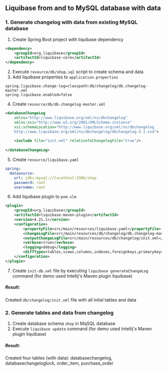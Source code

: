 ## Liquibase from and to MySQL database with data

### 1. Generate changelog with data from existing MySQL database

1. Create Spring Boot project with liquibase dependency
```xml
<dependency>
    <groupId>org.liquibase</groupId>
    <artifactId>liquibase-core</artifactId>
</dependency>
```
2. Execute `resource/db/shop.sql` script to create schema and data
3. Add liquibase properties to `application.properties`
```properties
spring.liquibase.change-log=classpath:db/changelog/db.changelog-master.xml
spring.liquibase.enabled=false
```
4. Create `resource/db/db.changelog-master.xml`
```xml
<databaseChangeLog
    xmlns="http://www.liquibase.org/xml/ns/dbchangelog"
    xmlns:xsi="http://www.w3.org/2001/XMLSchema-instance"
    xsi:schemaLocation="http://www.liquibase.org/xml/ns/dbchangelog
    http://www.liquibase.org/xml/ns/dbchangelog/dbchangelog-3.1.xsd">
    
    <include file="init.xml" relativeToChangelogFile="true"/>
    
</databaseChangeLog>
```
5. Create `resource/liquibase.yaml`
```yaml
spring:
  datasource:
    url: jdbc:mysql://localhost:3306/shop
    password: root
    username: root
```
6. Add liquibase plugin to `pom.xlm`
```xml
<plugin>
    <groupId>org.liquibase</groupId>
    <artifactId>liquibase-maven-plugin</artifactId>
    <version>4.21.1</version>
    <configuration>
        <propertyFile>src/main/resources/liquibase.yaml</propertyFile>
        <changeLogFile>src/main/resources/db/changelog/db.changelog-master.xml</changeLogFile>
        <outputChangeLogFile>src/main/resources/db/changelog/init.xml</outputChangeLogFile>
        <verbose>true</verbose>
        <logging>debug</logging>
        <diffTypes>tables,views,columns,indexes,foreignkeys,primarykeys,uniqueconstraints,data</diffTypes>
    </configuration>
</plugin>
```
7. Create `init-db.xml` file by executing 
`liquibase generateChangeLog` command
(for demo used Intellij's Maven plugin liquibase)

##### Result: 
Created `db/changelog/init.xml` file with all 
inital tables and data

### 2. Generate tables and data from changelog
1. Create database schema `shop` in MqSQL database
2. Execute `liquibase update` command (for demo used Intellij's Maven plugin liquibase)

##### Result:
Created four tables (with data): databasechangelog,
databasechangeloglock, order_item, purchase_order